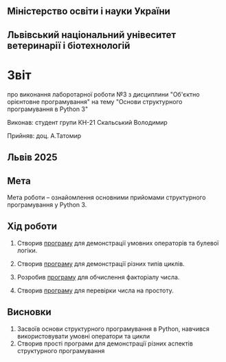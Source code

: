 ## Міністерство освіти і науки України

## Львівський національний унівеситет ветеринарії і біотехнологій

# Звіт
про виконання лаборотарної роботи №3 з дисциплини "Об'єктно орієнтовне програмування" на тему "Основи структурного програмування в Python 3"

Виконав: студент групи КН-21 Скальський Володимир

Прийняв: доц. А.Татомир

## Львів 2025

## Мета
Мета роботи – ознайомлення основними прийомами структурного програмування у Python 3.

## Хід роботи

1. Створив [програму](conditional_operators.py) для демонстрації умовних операторів та булевої логіки.

2. Створив [програму](loops.py) для демонстрації різних типів циклів.

3. Розробив [програму](factorial.py) для обчислення факторіалу числа.

4. Створив [програму](prime_number.py) для перевірки числа на простоту.

## Висновки
1. Засвоїв основи структурного програмування в Python, навчився використовувати умовні оператори та цикли
2. Створив прості програми для демонстрації різних аспектів структурного програмування
